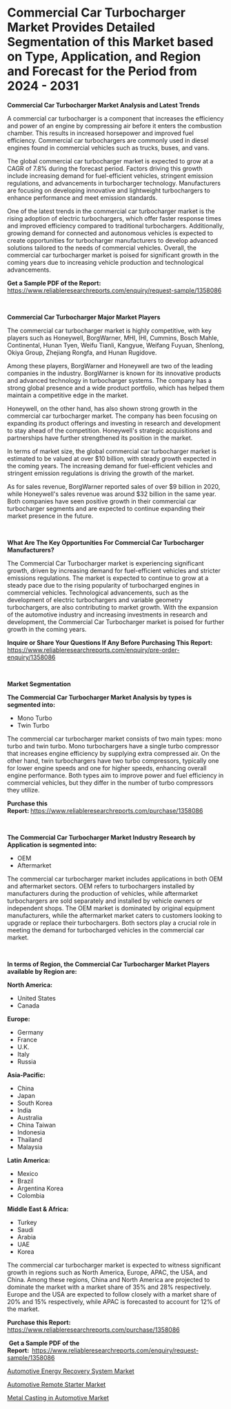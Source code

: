 <p><h1>Commercial Car Turbocharger Market Provides Detailed Segmentation of this Market based on Type, Application, and Region and Forecast for the Period from 2024 - 2031</h1></p><p><strong>Commercial Car Turbocharger Market Analysis and Latest Trends</strong></p>
<p><p>A commercial car turbocharger is a component that increases the efficiency and power of an engine by compressing air before it enters the combustion chamber. This results in increased horsepower and improved fuel efficiency. Commercial car turbochargers are commonly used in diesel engines found in commercial vehicles such as trucks, buses, and vans.</p><p>The global commercial car turbocharger market is expected to grow at a CAGR of 7.8% during the forecast period. Factors driving this growth include increasing demand for fuel-efficient vehicles, stringent emission regulations, and advancements in turbocharger technology. Manufacturers are focusing on developing innovative and lightweight turbochargers to enhance performance and meet emission standards.</p><p>One of the latest trends in the commercial car turbocharger market is the rising adoption of electric turbochargers, which offer faster response times and improved efficiency compared to traditional turbochargers. Additionally, growing demand for connected and autonomous vehicles is expected to create opportunities for turbocharger manufacturers to develop advanced solutions tailored to the needs of commercial vehicles. Overall, the commercial car turbocharger market is poised for significant growth in the coming years due to increasing vehicle production and technological advancements.</p></p>
<p><strong>Get a Sample PDF of the Report:&nbsp;</strong> <a href="https://www.reliableresearchreports.com/enquiry/request-sample/1358086">https://www.reliableresearchreports.com/enquiry/request-sample/1358086</a></p>
<p>&nbsp;</p>
<p><strong>Commercial Car Turbocharger Major Market Players</strong></p>
<p><p>The commercial car turbocharger market is highly competitive, with key players such as Honeywell, BorgWarner, MHI, IHI, Cummins, Bosch Mahle, Continental, Hunan Tyen, Weifu Tianli, Kangyue, Weifang Fuyuan, Shenlong, Okiya Group, Zhejiang Rongfa, and Hunan Rugidove.</p><p>Among these players, BorgWarner and Honeywell are two of the leading companies in the industry. BorgWarner is known for its innovative products and advanced technology in turbocharger systems. The company has a strong global presence and a wide product portfolio, which has helped them maintain a competitive edge in the market.</p><p>Honeywell, on the other hand, has also shown strong growth in the commercial car turbocharger market. The company has been focusing on expanding its product offerings and investing in research and development to stay ahead of the competition. Honeywell's strategic acquisitions and partnerships have further strengthened its position in the market.</p><p>In terms of market size, the global commercial car turbocharger market is estimated to be valued at over $10 billion, with steady growth expected in the coming years. The increasing demand for fuel-efficient vehicles and stringent emission regulations is driving the growth of the market.</p><p>As for sales revenue, BorgWarner reported sales of over $9 billion in 2020, while Honeywell's sales revenue was around $32 billion in the same year. Both companies have seen positive growth in their commercial car turbocharger segments and are expected to continue expanding their market presence in the future.</p></p>
<p>&nbsp;</p>
<p><strong>What Are The Key Opportunities For Commercial Car Turbocharger Manufacturers?</strong></p>
<p><p>The Commercial Car Turbocharger market is experiencing significant growth, driven by increasing demand for fuel-efficient vehicles and stricter emissions regulations. The market is expected to continue to grow at a steady pace due to the rising popularity of turbocharged engines in commercial vehicles. Technological advancements, such as the development of electric turbochargers and variable geometry turbochargers, are also contributing to market growth. With the expansion of the automotive industry and increasing investments in research and development, the Commercial Car Turbocharger market is poised for further growth in the coming years.</p></p>
<p><strong>Inquire or Share Your Questions If Any Before Purchasing This Report:</strong> <a href="https://www.reliableresearchreports.com/enquiry/pre-order-enquiry/1358086">https://www.reliableresearchreports.com/enquiry/pre-order-enquiry/1358086</a></p>
<p>&nbsp;</p>
<p><strong>Market Segmentation</strong></p>
<p><strong>The Commercial Car Turbocharger Market Analysis by types is segmented into:</strong></p>
<p><ul><li>Mono Turbo</li><li>Twin Turbo</li></ul></p>
<p><p>The commercial car turbocharger market consists of two main types: mono turbo and twin turbo. Mono turbochargers have a single turbo compressor that increases engine efficiency by supplying extra compressed air. On the other hand, twin turbochargers have two turbo compressors, typically one for lower engine speeds and one for higher speeds, enhancing overall engine performance. Both types aim to improve power and fuel efficiency in commercial vehicles, but they differ in the number of turbo compressors they utilize.</p></p>
<p><strong>Purchase this Report:&nbsp;</strong><a href="https://www.reliableresearchreports.com/purchase/1358086">https://www.reliableresearchreports.com/purchase/1358086</a></p>
<p>&nbsp;</p>
<p><strong>The Commercial Car Turbocharger Market Industry Research by Application is segmented into:</strong></p>
<p><ul><li>OEM</li><li>Aftermarket</li></ul></p>
<p><p>The commercial car turbocharger market includes applications in both OEM and aftermarket sectors. OEM refers to turbochargers installed by manufacturers during the production of vehicles, while aftermarket turbochargers are sold separately and installed by vehicle owners or independent shops. The OEM market is dominated by original equipment manufacturers, while the aftermarket market caters to customers looking to upgrade or replace their turbochargers. Both sectors play a crucial role in meeting the demand for turbocharged vehicles in the commercial car market.</p></p>
<p>&nbsp;</p>
<p><strong>In terms of Region, the Commercial Car Turbocharger Market Players available by Region are:</strong></p>
<p>
    <p> <strong> North America: </strong>
        <ul>
            <li>United States</li>
            <li>Canada</li>
        </ul>
        </p> 
    <p> <strong> Europe: </strong>
        <ul>
            <li>Germany</li>
            <li>France</li>
            <li>U.K.</li>
            <li>Italy</li>
            <li>Russia</li>
        </ul>
        </p> 
    <p> <strong> Asia-Pacific: </strong>
        <ul>
            <li>China</li>
            <li>Japan</li>
            <li>South Korea</li>
            <li>India</li>
            <li>Australia</li>
            <li>China Taiwan</li>
            <li>Indonesia</li>
            <li>Thailand</li>
            <li>Malaysia</li>
        </ul>
        </p> 
    <p> <strong> Latin America: </strong>
        <ul>
            <li>Mexico</li>
            <li>Brazil</li>
            <li>Argentina Korea</li>
            <li>Colombia</li>
        </ul>
        </p> 
    <p> <strong> Middle East & Africa: </strong>
        <ul>
            <li>Turkey</li>
            <li>Saudi</li>
            <li>Arabia</li>
            <li>UAE</li>
            <li>Korea</li>
        </ul>
    </p>
    </p>
<p><p>The commercial car turbocharger market is expected to witness significant growth in regions such as North America, Europe, APAC, the USA, and China. Among these regions, China and North America are projected to dominate the market with a market share of 35% and 28% respectively. Europe and the USA are expected to follow closely with a market share of 20% and 15% respectively, while APAC is forecasted to account for 12% of the market.</p></p>
<p><strong>Purchase this Report: </strong><a href="https://www.reliableresearchreports.com/purchase/1358086">https://www.reliableresearchreports.com/purchase/1358086</a></p>
<p>&nbsp;<strong>Get a Sample PDF of the Report:&nbsp;&nbsp;</strong><a href="https://www.reliableresearchreports.com/enquiry/request-sample/1358086">https://www.reliableresearchreports.com/enquiry/request-sample/1358086</a></p>
<p><strong></strong></p>
<p><p><a href="https://view.publitas.com/reportprime-1/automotive-energy-recovery-system-market-share-market-new-trends-analysis-report-by-type-by-application-by-end-use-by-region-and-segment-forecasts-2023-2030/">Automotive Energy Recovery System Market</a></p><p><a href="https://view.publitas.com/reportprime-1/automotive-remote-starter-market-provides-detailed-segmentation-of-this-market-based-on-type-application-and-region-and-forecast-for-the-period-from-2023-2030/">Automotive Remote Starter Market</a></p><p><a href="https://view.publitas.com/reportprime-1/global-metal-casting-in-automotive-market-by-types-applications-and-major-players-with-regional-growth-rate-analysis-and-development-situation-from-2023-to-2030/">Metal Casting in Automotive Market</a></p></p>